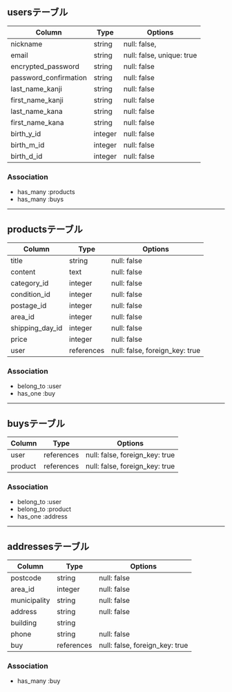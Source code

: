 ## usersテーブル

| Column                | Type    | Options                   |
| --------------------- | ------- | ------------------------- |
| nickname              | string  | null: false,              |
| email                 | string  | null: false, unique: true |
| encrypted_password    | string  | null: false               |
| password_confirmation | string  | null: false               |
| last_name_kanji       | string  | null: false               |
| first_name_kanji      | string  | null: false               |
| last_name_kana        | string  | null: false               |
| first_name_kana       | string  | null: false               |
| birth_y_id            | integer | null: false               |
| birth_m_id            | integer | null: false               |
| birth_d_id            | integer | null: false               |


### Association
- has_many :products
- has_many :buys

***

## productsテーブル

| Column          | Type       | Options                        |
| --------------- | ---------- | ------------------------------ |
| title           | string     | null: false                    |
| content         | text       | null: false                    |
| category_id     | integer    | null: false                    |
| condition_id	  | integer    | null: false                    |
| postage_id      | integer    | null: false                    |
| area_id         | integer    | null: false                    |
| shipping_day_id | integer    | null: false                    |
| price	          | integer    | null: false                    |
| user            | references | null: false, foreign_key: true |

### Association
- belong_to :user
- has_one   :buy

***

## buysテーブル

| Column  | Type       | Options                        |
| ------- | ---------- | ------------------------------ |
| user    | references | null: false, foreign_key: true |
| product | references | null: false, foreign_key: true |

### Association
- belong_to :user
- belong_to :product
- has_one   :address

***

## addressesテーブル

| Column       | Type       | Options                        |
| ------------ | ---------- | ------------------------------ |
| postcode     | string	    | null: false                    |
| area_id      | integer    | null: false                    |
| municipality | string     | null: false                    |
| address      | string     | null: false                    |
| building     | string     |                                |
| phone        | string     | null: false                    |
| buy          | references | null: false, foreign_key: true |

### Association
- has_many :buy